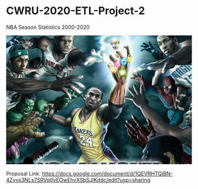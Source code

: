 # CWRU-2020-ETL-Project-2
NBA Season Statistics 2000-2020

![](NBA.png)

Proposal Link: https://docs.google.com/document/d/1QEVRHTQiBN-4Zyvs3NLs7SRVq0vEOwEhvXSbSJlKddc/edit?usp=sharing
